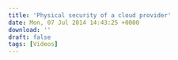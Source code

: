 ```yaml
---
title: 'Physical security of a cloud provider'
date: Mon, 07 Jul 2014 14:43:25 +0000
download: ''
draft: false
tags: [Videos]
---
```


